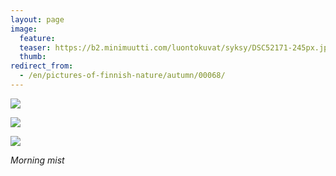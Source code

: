 ```yaml
---
layout: page
image:
  feature:
  teaser: https://b2.minimuutti.com/luontokuvat/syksy/DSC52171-245px.jpg
  thumb:
redirect_from:
  - /en/pictures-of-finnish-nature/autumn/00068/
---
```


![](https://b2.minimuutti.com/luontokuvat/syksy/DSC52164-800px.jpg)

![](https://b2.minimuutti.com/luontokuvat/syksy/DSC52171-800px.jpg)

![](https://b2.minimuutti.com/luontokuvat/syksy/DSC52174-800px.jpg)

*Morning mist*

